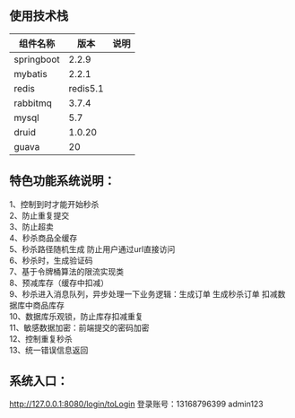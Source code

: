 ## 使用技术栈

| 组件名称   | 版本     | 说明 |
| ---------- | -------- | ---- |
| springboot | 2.2.9    |      |
| mybatis    | 2.2.1    |      |
| redis      | redis5.1 |      |
| rabbitmq   | 3.7.4    |      |
| mysql      | 5.7      |      |
| druid      | 1.0.20   |      |
| guava      | 20       |      |

## 特色功能系统说明：
1、控制到时才能开始秒杀<br>
2、防止重复提交<br>
3、防止超卖<br>
4、秒杀商品全缓存<br>
5、秒杀路径随机生成 防止用户通过url直接访问<br>
6、秒杀时，生成验证码<br>
7、基于令牌桶算法的限流实现类<br>
8、预减库存（缓存中扣减）<br>
9、秒杀进入消息队列，异步处理一下业务逻辑：生成订单 生成秒杀订单 扣减数据库中商品库存<br>
10、数据库乐观锁，防止库存扣减重复<br>
11、敏感数据加密：前端提交的密码加密<br>
12、控制重复秒杀<br>
13、统一错误信息返回<br>

## 系统入口：
http://127.0.0.1:8080/login/toLogin
登录账号：13168796399 admin123
